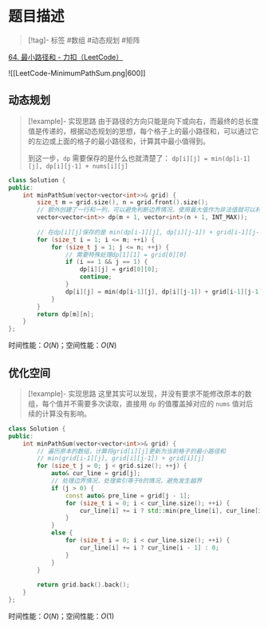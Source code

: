 # 题目描述

> [!tag]- 标签
> #数组 #动态规划 #矩阵

[64. 最小路径和 - 力扣（LeetCode）](https://leetcode.cn/problems/minimum-path-sum/description/?envType=study-plan-v2&envId=top-100-liked)

![[LeetCode-MinimumPathSum.png|600]]

## 动态规划

> [!example]- 实现思路
> 由于路径的方向只能是向下或向右，而最终的总长度值是传递的，根据动态规划的思想，每个格子上的最小路径和，可以通过它的左边或上面的格子的最小路径和，计算其中最小值得到。
> 
> 到这一步，`dp` 需要保存的是什么也就清楚了：
> `dp[i][j] = min(dp[i-1][j], dp[i][j-1] + nums[i][j]`

```cpp
class Solution {
public:
    int minPathSum(vector<vector<int>>& grid) {
        size_t m = grid.size(), n = grid.front().size();
        // 额外创建了一行和一列，可以避免判断边界情况，使用最大值作为非法值就可以利用min直接获取到有效值
        vector<vector<int>> dp(m + 1, vector<int>(n + 1, INT_MAX));
  
        // 在dp[i][j]保存的是 min(dp[i-1][j], dp[i][j-1]) + grid[i-1][j-1]
        for (size_t i = 1; i <= m; ++i) {
            for (size_t j = 1; j <= n; ++j) {
	            // 需要特殊处理dp[1][1] = grid[0][0]
                if (i == 1 && j == 1) {
                    dp[i][j] = grid[0][0];
                    continue;
                }
                dp[i][j] = min(dp[i-1][j], dp[i][j-1]) + grid[i-1][j-1];
            }
        }
        return dp[m][n];
    }
};
```

时间性能：$O(N)$；空间性能：$O(N)$

## 优化空间

> [!example]- 实现思路
> 这里其实可以发现，并没有要求不能修改原本的数组，每个值并不需要多次读取，直接用 `dp` 的值覆盖掉对应的 `nums` 值对后续的计算没有影响。

```cpp
class Solution {
public:
    int minPathSum(vector<vector<int>>& grid) {
        // 遍历原本的数组，计算将grid[i][j]更新为当前格子的最小路径和
        // min(grid[i-1][j], grid[i][j-1]) + grid[i][j]
        for (size_t j = 0; j < grid.size(); ++j) {
            auto& cur_line = grid[j];
            // 处理边界情况，处理索引等于0的情况，避免发生越界
            if (j > 0) {
                const auto& pre_line = grid[j - 1];
                for (size_t i = 0; i < cur_line.size(); ++i) {
                    cur_line[i] += i ? std::min(pre_line[i], cur_line[i - 1]) : pre_line[i];
                }
            }
            else {
                for (size_t i = 0; i < cur_line.size(); ++i) {
                    cur_line[i] += i ? cur_line[i - 1] : 0;
                }
            }
        }
  
        return grid.back().back();
    }
};
```

时间性能：$O(N)$；空间性能：$O(1)$
